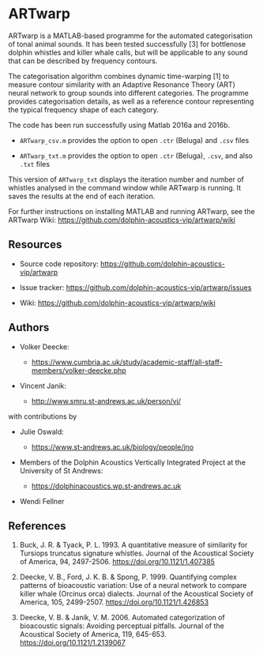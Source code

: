 # ARTwarp 

ARTwarp is a MATLAB-based programme for the automated categorisation of tonal
animal sounds. It has been tested successfully [3] for bottlenose dolphin whistles
and killer whale calls, but will be applicable to any sound that can be
described by frequency contours.

The categorisation algorithm combines dynamic time-warping [1] to measure contour 
similarity with an Adaptive Resonance Theory (ART) neural network to group sounds 
into different categories. The programme provides categorisation details, as well 
as a reference contour representing the typical frequency shape of each category.

The code has been run successfully using Matlab 2016a and 2016b.

- `ARTwarp_csv.m` provides the option to open `.ctr` (Beluga) and `.csv` files

- `ARTwarp_txt.m` provides the option to open `.ctr` (Beluga), `.csv`, and also `.txt` files

This version of `ARTwarp_txt` displays the iteration number and number of whistles 
analysed in the command window while ARTwarp is running. It saves the results at 
the end of each iteration.

For further instructions on installing MATLAB and running ARTwarp, see 
the ARTwarp Wiki: https://github.com/dolphin-acoustics-vip/artwarp/wiki


## Resources

- Source code repository: https://github.com/dolphin-acoustics-vip/artwarp

- Issue tracker: https://github.com/dolphin-acoustics-vip/artwarp/issues

- Wiki: https://github.com/dolphin-acoustics-vip/artwarp/wiki


## Authors

- Volker Deecke: 
  - https://www.cumbria.ac.uk/study/academic-staff/all-staff-members/volker-deecke.php

- Vincent Janik:
  - http://www.smru.st-andrews.ac.uk/person/vj/

with contributions by

- Julie Oswald:
  - https://www.st-andrews.ac.uk/biology/people/jno

- Members of the Dolphin Acoustics Vertically Integrated Project
  at the University of St Andrews:
  - https://dolphinacoustics.wp.st-andrews.ac.uk

- Wendi Fellner


## References

1. Buck, J. R. & Tyack, P. L. 1993. A quantitative measure of similarity for 
Tursiops truncatus signature whistles. Journal of the Acoustical Society of 
America, 94, 2497-2506. https://doi.org/10.1121/1.407385 

2. Deecke, V. B., Ford, J. K. B. & Spong, P. 1999. Quantifying complex patterns 
of bioacoustic variation: Use of a neural network to compare killer whale 
(Orcinus orca) dialects. Journal of the Acoustical Society of America, 105, 
2499-2507. https://doi.org/10.1121/1.426853 

3. Deecke, V. B. & Janik, V. M. 2006. Automated categorization of bioacoustic
signals: Avoiding perceptual pitfalls. Journal of the Acoustical Society of
America, 119, 645-653. https://doi.org/10.1121/1.2139067